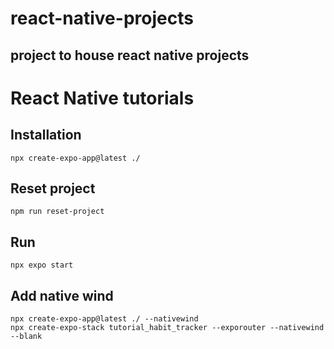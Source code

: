 # react-native-projects

## project to house react native projects

# React Native tutorials

## Installation

```
npx create-expo-app@latest ./
```

## Reset project

```
npm run reset-project
```

## Run

```
npx expo start
```

## Add native wind

```
npx create-expo-app@latest ./ --nativewind
npx create-expo-stack tutorial_habit_tracker --exporouter --nativewind --blank
```
